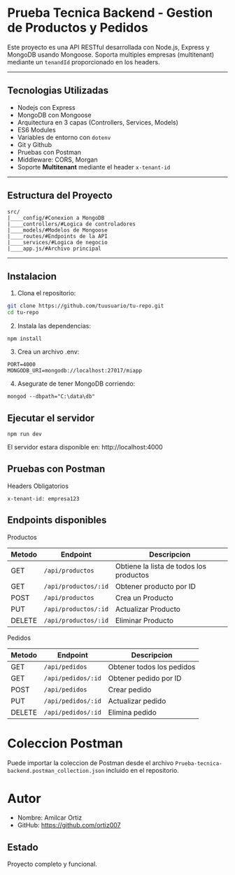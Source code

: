 # Prueba Tecnica Backend - Gestion de Productos y Pedidos

Este proyecto es una API RESTful desarrollada con Node.js, Express y MongoDB usando Mongoose.
Soporta multiples empresas (multitenant) mediante un `tenandId` proporcionado en los headers.

---

## Tecnologias Utilizadas

- Nodejs con Express
- MongoDB con Mongoose
- Arquitectura en 3 capas (Controllers, Services, Models)
- ES6 Modules
- Variables de entorno con `dotenv`
- Git y Github
- Pruebas con Postman
- Middleware: CORS, Morgan
- Soporte **Multitenant** mediante el header `x-tenant-id`

---

## Estructura del Proyecto
```
src/
|____config/#Conexion a MongoDB
|____controllers/#Logica de controladores
|____models/#Modelos de Mongoose
|____routes/#Endpoints de la API
|____services/#Logica de negocio
|____app.js/#Archivo principal
```
---

## Instalacion

1. Clona el repositorio:
```bash
git clone https://github.com/tuusuario/tu-repo.git
cd tu-repo
```
2. Instala las dependencias:
```
npm install 
```
3. Crea un archivo .env:
````
PORT=4000
MONGODB_URI=mongodb://localhost:27017/miapp
````
4. Asegurate de tener MongoDB corriendo:
````
mongod --dbpath="C:\data\db"
````
## Ejecutar el servidor
````
npm run dev
````
El servidor estara disponible en: http://localhost:4000

## Pruebas con Postman
Headers Obligatorios
````
x-tenant-id: empresa123
````
## Endpoints disponibles 
Productos

| Metodo | Endpoint            | Descripcion                            |
|--------|---------------------|----------------------------------------|
| GET    | `/api/productos`    | Obtiene la lista de todos los productos|
| GET    | `/api/productos/:id`| Obtener producto por ID                |
| POST   | `/api/productos`    | Crea un Producto                       |
| PUT    | `/api/productos/:id`| Actualizar Producto                    |
| DELETE | `/api/productos/:id`| Eliminar Producto                      |

Pedidos

| Metodo | Endpoint          | Descripcion              |
|--------|-------------------|--------------------------|
| GET    | `/api/pedidos`    | Obtener todos los pedidos|
| GET    | `/api/pedidos/:id`| Obtener pedido por ID    |
| POST   | `/api/pedidos`    | Crear pedido             |
| PUT    | `/api/pedidos/:id`| Actualizar pedido        |
| DELETE | `/api/pedidos/:id`| Elimina pedido           |

# Coleccion Postman
Puede importar la coleccion de Postman desde el archivo `Prueba-tecnica-backend.postman_collection.json` incluido en el repositorio.

# Autor
- Nombre: Amilcar Ortiz
- GitHub: https://github.com/ortiz007

## Estado
Proyecto completo y funcional.